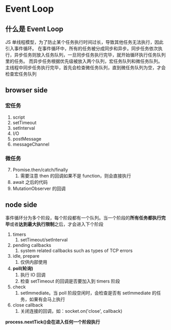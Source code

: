 # Event Loop

## 什么是 Event Loop

JS 单线程模型，为了防止某个任务执行时间过长，导致其他任务无法执行，因此引入事件循环。
在事件循环中，所有的任务被分成同步和异步。同步任务依次执行，异步任务则放入任务队列，一旦同步任务执行完毕，就开始循环执行任务队列里的任务。
而异步任务根据优先级被放入两个队列，宏任务队列和微任务队列。主线程中同步任务执行完毕，首先会检查微任务队列，直到微任务队列为空，才会检查宏任务队列

## browser side

### 宏任务

1. script
2. setTimeout
3. setInterval
4. I/O
5. postMessage
6. messageChannel

### 微任务

7. Promise.then/catch/finally
    1. 需要注意 then 的回调如果不是 function，则会直接执行
8. await 之后的代码
9. MutationObserver 的回调

## node side

事件循环分为多个阶段，每个阶段都有一个队列。当一个阶段的**所有任务都执行完毕**或者**达到最大执行限制**之后，才会进入下个阶段

1. timers
    1. setTimeout/setInterval
2. pending callbacks
    1. system related callbacks such as types of TCP errors
3. idle, prepare
    1. 仅供内部使用
4. **poll(轮询)**
    1. 执行 IO 回调
    2. 检查 setTimeout 的回调是否要加入到 timers 阶段
5. check
    1. setImmediate。当 poll 阶段空闲时，会检查是否有 setImmediate 的任务，如果有会马上执行
6. close callback
    1. 关闭连接的回调，如：socket.on('close', callback)

**process.nextTick()会在进入任何一个阶段执行**
